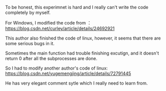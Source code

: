 To be honest, this experimnet is hard and I really can't write the code completely by myself.

For Windows, I modified the code from ：
https://blog.csdn.net/curley/article/details/24692921

This author also finished the code of linux, however, it seems that there are some serious bugs in it.

Sometimes the main function had trouble finishing excutign, and it doesn't return 0 after all the subprocesses are done.

So I had to modify another author's code of linux:
https://blog.csdn.net/yugemengjing/article/details/72791445

He has very elegant comment sytle which I really need to learn from.
